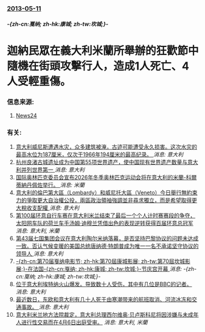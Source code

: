 ### [2013-05-11](/news/2013/05/11/index.md)

##### -{zh-cn:戛纳; zh-hk:康城; zh-tw:坎城;}-
#  迦納民眾在義大利米蘭所舉辦的狂歡節中隨機在街頭攻擊行人，造成1人死亡、4人受輕重傷。




### 信息来源:

1. [News24](http://www.news24.com/World/News/Milan-Man-kills-1-in-pickaxe-rampage-20130511)

### 有关:

1. [ 意大利威尼斯遭遇水灾，众多建筑被淹，古迹可能遭受永久损害。这次水灾的最高水位为187厘米，仅次于1966年194厘米的最高纪录。 ](/zh/news/2019/11/12/意大利威尼斯遭遇水灾-众多建筑被淹-古迹可能遭受永久损害-这次水灾的最高水位为187厘米-仅次于1966年194厘米的.md) _消息: 意大利_
2. [杭州良渚古城遗址成为中国第55项世界遗产，使中国现有世界遗产数量与意大利并列世界第一 ](/zh/news/2019/07/6/杭州良渚古城遗址成为中国第55项世界遗产-使中国现有世界遗产数量与意大利并列世界第一.md) _消息: 意大利_
3. [国际奥林匹克委员会宣布2026年冬季奥林匹克运动会将在意大利的米蘭-科爾蒂納丹佩佐举行。 ](/zh/news/2019/06/24/国际奥林匹克委员会宣布2026年冬季奥林匹克运动会将在意大利的米蘭-科爾蒂納丹佩佐举行.md) _消息: 米蘭_
4. [意大利的倫巴第大區（Lombardy）和威尼托大區（Veneto）今日舉行無約束力的爭取更大自治權公投，兩區政治領袖強調並非尋求獨立，而是希望取得更大稅收支配權 ](/zh/news/2017/10/22/意大利的倫巴第大區-Lombardy-和威尼托大區-Veneto-今日舉行無約束力的爭取更大自治權公投-兩區政治領袖強調.md) _消息: 意大利_
5. [第100届环意自行车赛在意大利米兰结束了最后一个个人计时赛赛段的争夺，太阳网车队的荷兰车手汤姆·迪穆兰凭借出色的表现逆转获得百届环意总冠军](/zh/news/2017/05/28/第100届环意自行车赛在意大利米兰结束了最后一个个人计时赛赛段的争夺-太阳网车队的荷兰车手汤姆-迪穆兰凭借出色的表现逆转.md) _消息: 意大利, 米蘭_
6. [第43届七国集团会议在意大利陶尔米纳落幕，是否坚持巴黎协议的问题未达成一致。否认气候变暖的美国总统唐纳德·特朗普成为唯一一名不承诺坚守协议的领导人 ](/zh/news/2017/05/27/第43届七国集团会议在意大利陶尔米纳落幕-是否坚持巴黎协议的问题未达成一致-否认气候变暖的美国总统唐纳德-特朗普成为唯一.md) _消息: 意大利_
7. [-{zh-cn:第70届戛纳电影节; zh-hk:第70屆康城影展; zh-tw:第70屆坎城影展;}-在法国-{zh-cn:戛纳; zh-hk:康城; zh-tw:坎城;}-节庆宫开幕 ](/zh/news/2017/05/18/zh-cn-第70届戛纳电影节-zh-hk-第70屆康城影展-zh-tw-第70屆坎城影展-在法国-zh.md) _消息: -{zh-cn:戛纳; zh-hk:康城; zh-tw:坎城;}-_
8. [位于意大利埃特纳火山爆发。导致数十人受伤，其中有几位是BBC的记者。 ](/zh/news/2017/03/16/位于意大利埃特纳火山爆发-导致数十人受伤-其中有几位是BBC的记者.md) _消息: 意大利_
9. [最近数日，东欧和意大利有几十人死于由寒潮带来的航班取消、河流冰冻和交通事故。 ](/zh/news/2017/01/9/最近数日-东欧和意大利有几十人死于由寒潮带来的航班取消-河流冰冻和交通事故.md) _消息: 意大利_
10. [意大利米兰地方法院裁定，意大利总理西尔维奥·贝卢斯科尼将因涉嫌与未成年人进行性交易而在4月6日出庭受审。](/zh/news/2011/02/15/意大利米兰地方法院裁定-意大利总理西尔维奥-贝卢斯科尼将因涉嫌与未成年人进行性交易而在4月6日出庭受审.md) _消息: 意大利, 米蘭_
